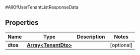#AllOfUserTenantListResponseData

## Properties
Name | Type | Description | Notes
------------ | ------------- | ------------- | -------------
**dtos** | [**Array&lt;TenantDto&gt;**](TenantDto.md) |  | [optional] 

